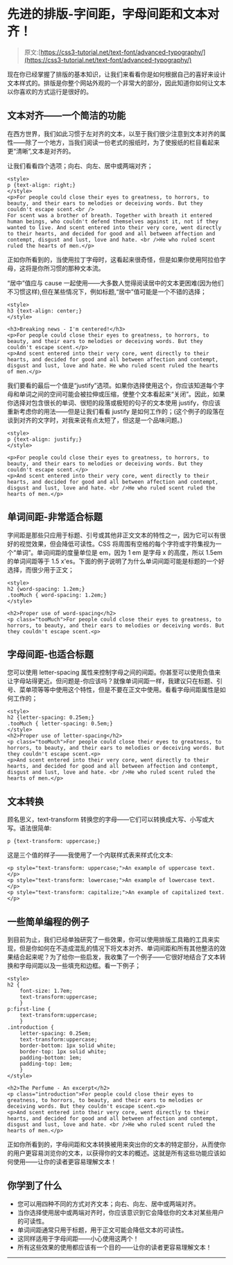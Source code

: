 # 先进的排版-字间距，字母间距和文本对齐！

> 原文:[https://css3-tutorial.net/text-font/advanced-typography/](https://css3-tutorial.net/text-font/advanced-typography/)

现在你已经掌握了排版的基本知识，让我们来看看你是如何根据自己的喜好来设计文本样式的。排版是你整个网站外观的一个非常大的部分，因此知道你如何让文本以你喜欢的方式运行是很好的。

## 文本对齐——一个简洁的功能

在西方世界，我们如此习惯于左对齐的文本，以至于我们很少注意到文本对齐的属性——除了一个地方，当我们阅读一份老式的报纸时，为了使报纸的栏目看起来更“清晰”,文本是对齐的。

让我们看看四个选项；向右、向左、居中或两端对齐；

```
<style>
p {text-align: right;}
</style>
<p>For people could close their eyes to greatness, to horrors, to beauty, and their ears to melodies or deceiving words. But they couldn't escape scent.<br />
For scent was a brother of breath. Together with breath it entered human beings, who couldn't defend themselves against it, not if they wanted to live. And scent entered into their very core, went directly to their hearts, and decided for good and all between affection and contempt, disgust and lust, love and hate. <br />He who ruled scent ruled the hearts of men.</p>
```

正如你所看到的，当使用拉丁字母时，这看起来很奇怪，但是如果你使用阿拉伯字母，这将是你所习惯的那种文本流。

<input type="hidden" name="IL_IN_ARTICLE">

“居中”值应与 cause 一起使用——大多数人觉得阅读居中的文本更困难(因为他们不习惯这样),但在某些情况下，例如标题,“居中”值可能是一个不错的选择；

```
<style>
h3 {text-align: center;}
</style>

<h3>Breaking news - I'm centered!</h3>
<p>For people could close their eyes to greatness, to horrors, to beauty, and their ears to melodies or deceiving words. But they couldn't escape scent.</p>
<p>And scent entered into their very core, went directly to their hearts, and decided for good and all between affection and contempt, disgust and lust, love and hate. He who ruled scent ruled the hearts of men.</p>
```

我们要看的最后一个值是“justify”选项。如果你选择使用这个，你应该知道每个字母和单词之间的空间可能会被拉伸或压缩，使整个文本看起来“关闭”。因此，如果你选择对包含很长的单词、很短的段落或极短的句子的文本使用 justify，你应该重新考虑你的用法——但是让我们看看 justify 是如何工作的；(这个例子的段落在谈到对齐的文字时，对我来说有点太短了，但这是一个品味问题。)

```
<style>
p {text-align: justify;}
</style>

<p>For people could close their eyes to greatness, to horrors, to beauty, and their ears to melodies or deceiving words. But they couldn't escape scent.</p>
<p>And scent entered into their very core, went directly to their hearts, and decided for good and all between affection and contempt, disgust and lust, love and hate. <br />He who ruled scent ruled the hearts of men.</p>
```

## 单词间距-非常适合标题

字间距是那些只应用于标题、引号或其他非正文文本的特性之一，因为它可以有很好的视觉效果，但会降低可读性。CSS 将周围有空格的每个字符或字符集视为一个“单词”。单词间距的度量单位是 em，因为 1 em 是字母 x 的高度，所以 1.5em 的单词间距等于 1.5 x'es。下面的例子说明了为什么单词间距可能是标题的一个好选择，而很少用于正文；

```
<style>
h2 {word-spacing: 1.2em;}
.tooMuch { word-spacing: 1.2em;}
</style>

<h2>Proper use of word-spacing</h2>
<p class="tooMuch">For people could close their eyes to greatness, to horrors, to beauty, and their ears to melodies or deceiving words. But they couldn't escape scent.<p>
```

## 字母间距-也适合标题

您可以使用 letter-spacing 属性来控制字母之间的间距。你甚至可以使用负值来让字母站得更近。但问题是-你应该吗？就像单词间距一样，我建议只在标题、引号、菜单项等等中使用这个特性，但是不要在正文中使用。看看字母间距属性是如何工作的；

```
<style>
h2 {letter-spacing: 0.25em;}
.tooMuch { letter-spacing: 0.5em;}
</style>
<h2>Proper use of letter-spacing</h2>
<p class="tooMuch">For people could close their eyes to greatness, to horrors, to beauty, and their ears to melodies or deceiving words. But they couldn't escape scent.<p>
<p>And scent entered into their very core, went directly to their hearts, and decided for good and all between affection and contempt, disgust and lust, love and hate. <br />He who ruled scent ruled the hearts of men.</p>
```

## 文本转换

顾名思义，text-transform 转换您的字母——它们可以转换成大写、小写或大写。语法很简单:

```
p {text-transform: uppercase;}
```

这是三个值的样子——我使用了一个内联样式表来样式化文本:

```
<p style="text-transform: uppercase;">An example of uppercase text.</p>
<p style="text-transform: lowercase;">An example of lowercase text.</p>
<p style="text-transform: capitalize;">An example of capitalized text.</p>
```

## 一些简单编程的例子

到目前为止，我们已经单独研究了一些效果，你可以使用排版工具箱的工具来实现，但是你如何在不造成混乱的情况下将文本对齐、单词间距和所有其他整洁的效果结合起来呢？为了给你一些启发，我收集了一个例子——它很好地结合了文本转换和字母间距以及一些填充和边框。看一下例子；

```
<style>
h2 {
	font-size: 1.7em;
	text-transform:uppercase;
	}
p:first-line {
	text-transform:uppercase;
	}
.introduction {
	letter-spacing: 0.25em;
	text-transform:uppercase;
	border-bottom: 1px solid white;
	border-top: 1px solid white;
	padding-bottom: 1em;
	padding-top: 1em;
	}
</style>

<h2>The Perfume - An excerpt</h2>
<p class="introduction">For people could close their eyes to greatness, to horrors, to beauty, and their ears to melodies or deceiving words. But they couldn't escape scent.<p>
<p>And scent entered into their very core, went directly to their hearts, and decided for good and all between affection and contempt, disgust and lust, love and hate. <br />He who ruled scent ruled the hearts of men.</p>
```

正如你所看到的，字母间距和文本转换被用来突出你的文本的特定部分，从而使你的用户更容易浏览你的文本，以获得你的文本的概述。这就是所有这些功能应该如何使用——让你的读者更容易理解文本！

## 你学到了什么

*   您可以用四种不同的方式对齐文本；向右、向左、居中或两端对齐。
*   当你选择使用居中或两端对齐时，你应该意识到它会降低你的文本对某些用户的可读性。
*   单词间距通常只用于标题，用于正文可能会降低文本的可读性。
*   这同样适用于字母间距——小心使用这两个！
*   所有这些效果的使用都应该有一个目的——让你的读者更容易理解文本！

* * *